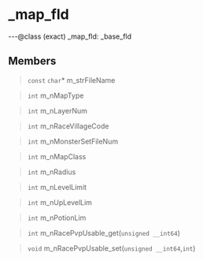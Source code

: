 # _map_fld

---@class (exact) _map_fld: _base_fld
 
## Members
 
> `const` `char`* m_strFileName
 
> `int` m_nMapType
 
> `int` m_nLayerNum
 
> `int` m_nRaceVillageCode
 
> `int` m_nMonsterSetFileNum
 
> `int` m_nMapClass
 
> `int` m_nRadius
 
> `int` m_nLevelLimit
 
> `int` m_nUpLevelLim
 
> `int` m_nPotionLim
 
> `int` m_nRacePvpUsable_get(`unsigned __int64`)
 
> `void` m_nRacePvpUsable_set(`unsigned __int64`,`int`)
 
